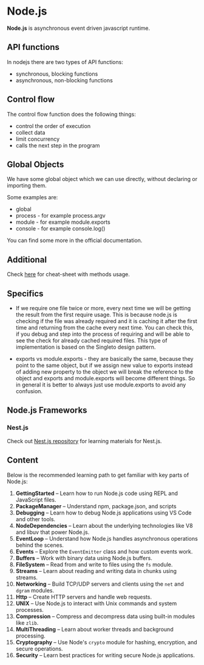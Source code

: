 # Node.js

**Node.js** is asynchronous event driven javascript runtime.

## API functions

In nodejs there are two types of API functions:

- synchronous, blocking functions
- asynchronous, non-blocking functions

## Control flow

The control flow function does the following things:

- control the order of execution
- collect data
- limit concurrency
- calls the next step in the program

## Global Objects

We have some global object which we can use directly, without declaring or importing them.

Some examples are:

- global
- process - for example process.argv
- module - for example module.exports
- console - for example console.log()

You can find some more in the official documentation.

## Additional

Check [here](https://github.com/LeCoupa/awesome-cheatsheets) for cheat-sheet with methods usage.

## Specifics

- If we require one file twice or more, every next time we will be getting the result from the first require usage. This is because node.js is checking if the file was already required and it is caching it after the first time and returning from the cache every next time. You can check this, if you debug and step into the process of requiring and will be able to see the check for already cached required files. This type of implementation is based on the Singleto design pattern.

- exports vs module.exports - they are basically the same, because they point to the same object, but if we assign new value to exports instead of adding new property to the object we will break the reference to the object and exports and module.exports will become different things. So in general it is better to always just use module.exports to avoid any confusion.

## Node.js Frameworks

### Nest.js

Check out [Nest.js repository](https://github.com/BZIvanov/Learning-NestJS) for learning materials for Nest.js.

## Content

Below is the recommended learning path to get familiar with key parts of Node.js:

1. **GettingStarted** – Learn how to run Node.js code using REPL and JavaScript files.
2. **PackageManager** – Understand npm, package.json, and scripts
3. **Debugging** – Learn how to debug Node.js applications using VS Code and other tools.
4. **NodeDependencies** – Learn about the underlying technologies like V8 and libuv that power Node.js.
5. **EventLoop** – Understand how Node.js handles asynchronous operations behind the scenes.
6. **Events** – Explore the `EventEmitter` class and how custom events work.
7. **Buffers** – Work with binary data using Node.js buffers.
8. **FileSystem** – Read from and write to files using the `fs` module.
9. **Streams** – Learn about reading and writing data in chunks using streams.
10. **Networking** – Build TCP/UDP servers and clients using the `net` and `dgram` modules.
11. **Http** – Create HTTP servers and handle web requests.
12. **UNIX** – Use Node.js to interact with Unix commands and system processes.
13. **Compression** – Compress and decompress data using built-in modules like `zlib`.
14. **MultiThreading** – Learn about worker threads and background processing.
15. **Cryptography** – Use Node's `crypto` module for hashing, encryption, and secure operations.
16. **Security** – Learn best practices for writing secure Node.js applications.
